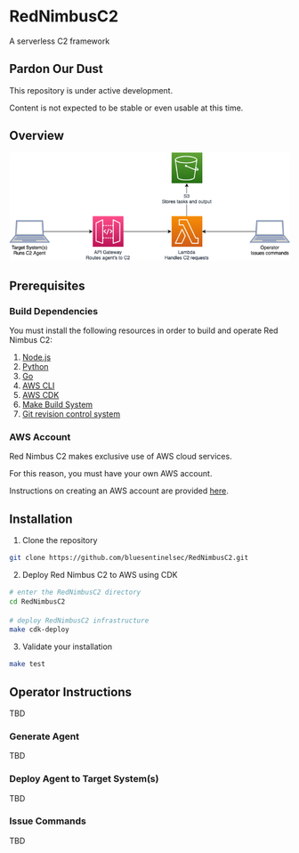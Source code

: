 # RedNimbusC2
A serverless C2 framework

## Pardon Our Dust

This repository is under active development.

Content is not expected to be stable or even usable at this time.

## Overview

![alt text](images/nimbusC2_architecture.png)

## Prerequisites

### Build Dependencies

You must install the following resources in order to build and operate Red Nimbus C2:

1. [Node.js](https://nodejs.org/en/)
2. [Python](https://www.python.org)
3. [Go](https://go.dev)
4. [AWS CLI](https://docs.aws.amazon.com/cli/latest/userguide/getting-started-install.html)
5. [AWS CDK](https://aws.amazon.com/getting-started/guides/setup-cdk/)
6. [Make Build System](https://www.gnu.org/software/make/)
7. [Git revision control system](https://git-scm.com)

### AWS Account

Red Nimbus C2 makes exclusive use of AWS cloud services.

For this reason, you must have your own AWS account.

Instructions on creating an AWS account are provided [here](https://aws.amazon.com/premiumsupport/knowledge-center/create-and-activate-aws-account/).

## Installation

1. Clone the repository

```bash
git clone https://github.com/bluesentinelsec/RedNimbusC2.git
```

2. Deploy Red Nimbus C2 to AWS using CDK

```bash
# enter the RedNimbusC2 directory
cd RedNimbusC2

# deploy RedNimbusC2 infrastructure
make cdk-deploy
```

3. Validate your installation

```bash
make test
```

## Operator Instructions

TBD

### Generate Agent

TBD

### Deploy Agent to Target System(s)

TBD

### Issue Commands

TBD

